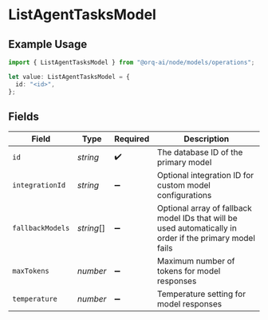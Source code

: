 # ListAgentTasksModel

## Example Usage

```typescript
import { ListAgentTasksModel } from "@orq-ai/node/models/operations";

let value: ListAgentTasksModel = {
  id: "<id>",
};
```

## Fields

| Field                                                                                                    | Type                                                                                                     | Required                                                                                                 | Description                                                                                              |
| -------------------------------------------------------------------------------------------------------- | -------------------------------------------------------------------------------------------------------- | -------------------------------------------------------------------------------------------------------- | -------------------------------------------------------------------------------------------------------- |
| `id`                                                                                                     | *string*                                                                                                 | :heavy_check_mark:                                                                                       | The database ID of the primary model                                                                     |
| `integrationId`                                                                                          | *string*                                                                                                 | :heavy_minus_sign:                                                                                       | Optional integration ID for custom model configurations                                                  |
| `fallbackModels`                                                                                         | *string*[]                                                                                               | :heavy_minus_sign:                                                                                       | Optional array of fallback model IDs that will be used automatically in order if the primary model fails |
| `maxTokens`                                                                                              | *number*                                                                                                 | :heavy_minus_sign:                                                                                       | Maximum number of tokens for model responses                                                             |
| `temperature`                                                                                            | *number*                                                                                                 | :heavy_minus_sign:                                                                                       | Temperature setting for model responses                                                                  |